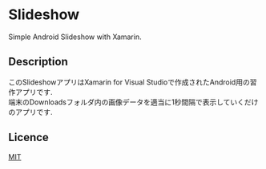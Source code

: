 # Slideshow
Simple Android Slideshow with Xamarin.


## Description
このSlideshowアプリはXamarin for Visual Studioで作成されたAndroid用の習作アプリです.<br>
端末のDownloadsフォルダ内の画像データを適当に1秒間隔で表示していくだけのアプリです.<br>


## Licence

[MIT](https://github.com/mawasi/Slideshow/blob/master/LICENSE)
